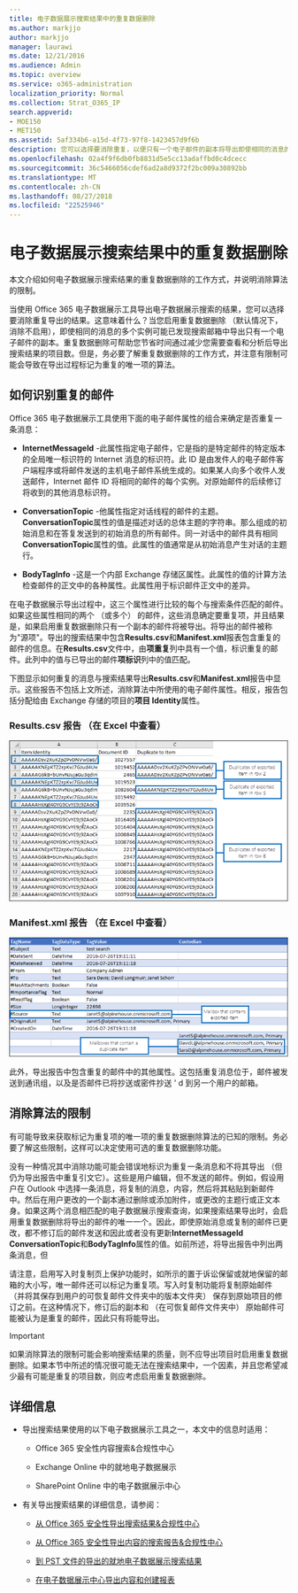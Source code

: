 ```yaml
---
title: 电子数据展示搜索结果中的重复数据删除
ms.author: markjjo
author: markjjo
manager: laurawi
ms.date: 12/21/2016
ms.audience: Admin
ms.topic: overview
ms.service: o365-administration
localization_priority: Normal
ms.collection: Strat_O365_IP
search.appverid:
- MOE150
- MET150
ms.assetid: 5af334b6-a15d-4f73-97f8-1423457d9f6b
description: 您可以选择要消除重复，以便只有一个电子邮件的副本将导出即使相同的消息的多个实例可能已发现在不同的邮箱中导出的电子数据展示搜索结果。
ms.openlocfilehash: 02a4f9f6db0fb8831d5e5cc13adaffbd0c4dcecc
ms.sourcegitcommit: 36c5466056cdef6ad2a8d9372f2bc009a30892bb
ms.translationtype: MT
ms.contentlocale: zh-CN
ms.lasthandoff: 08/27/2018
ms.locfileid: "22525946"
---
```

# <a name="de-duplication-in-ediscovery-search-results"></a>电子数据展示搜索结果中的重复数据删除

本文介绍如何电子数据展示搜索结果的重复数据删除的工作方式，并说明消除算法的限制。
  
当使用 Office 365 电子数据展示工具导出电子数据展示搜索的结果，您可以选择要消除重复导出的结果。这意味着什么？当您启用重复数据删除 （默认情况下，消除不启用），即使相同的消息的多个实例可能已发现搜索邮箱中导出只有一个电子邮件的副本。重复数据删除可帮助您节省时间通过减少您需要查看和分析后导出搜索结果的项目数。但是，务必要了解重复数据删除的工作方式，并注意有限制可能会导致在导出过程标记为重复的唯一项的算法。
  
## <a name="how-duplicate-messages-are-identified"></a>如何识别重复的邮件

Office 365 电子数据展示工具使用下面的电子邮件属性的组合来确定是否重复一条消息：
  
- **InternetMessageId** -此属性指定电子邮件，它是指的是特定邮件的特定版本的全局唯一标识符的 Internet 消息的标识符。此 ID 是由发件人的电子邮件客户端程序或将邮件发送的主机电子邮件系统生成的。如果某人向多个收件人发送邮件，Internet 邮件 ID 将相同的邮件的每个实例。对原始邮件的后续修订将收到的其他消息标识符。 
    
- **ConversationTopic** -他属性指定对话线程的邮件的主题。**ConversationTopic**属性的值是描述对话的总体主题的字符串。那么组成的初始消息和在答复发送到的初始消息的所有邮件。同一对话中的邮件具有相同**ConversationTopic**属性的值。此属性的值通常是从初始消息产生对话的主题行。 
    
- **BodyTagInfo** -这是一个内部 Exchange 存储区属性。此属性的值的计算方法检查邮件的正文中的各种属性。此属性用于标识邮件正文中的差异。 
    
在电子数据展示导出过程中，这三个属性进行比较的每个与搜索条件匹配的邮件。如果这些属性相同的两个 （或多个） 的邮件，这些消息确定要重复项，并且结果是，如果启用重复数据删除只有一个副本的邮件将被导出。将导出的邮件被称为"源项"。导出的搜索结果中包含**Results.csv**和**Manifest.xml**报表包含重复的邮件的信息。在**Results.csv**文件中，由**项重复**列中具有一个值，标识重复的邮件。此列中的值与已导出的邮件**项标识**列中的值匹配。 
  
下图显示如何重复的消息与搜索结果导出**Results.csv**和**Manifest.xml**报告中显示。这些报告不包括上文所述，消除算法中所使用的电子邮件属性。相反，报告包括分配给由 Exchange 存储的项目的**项目 Identity**属性。 
  
 ### <a name="resultscsv-report-viewed-in-excel"></a>Results.csv 报告 （在 Excel 中查看）
  
![Results.csv 报告中查看有关重复项的信息](media/e3d64004-3b91-4cba-b6f3-934b46cbdcdb.png)
  
 ### <a name="manifestxml-report-viewed-in-excel"></a>Manifest.xml 报告 （在 Excel 中查看）
  
![Manifest.xml 报告中查看有关重复项的信息](media/69aa4786-9883-46ff-bcae-b35e0daf4a6d.png)
  
此外，导出报告中包含重复的邮件中的其他属性。这包括重复消息位于，邮件被发送到通讯组，以及是否邮件已将抄送或密件抄送 ' d 到另一个用户的邮箱。
  
## <a name="limitations-of-the-de-duplication-algorithm"></a>消除算法的限制

有可能导致来获取标记为重复项的唯一项的重复数据删除算法的已知的限制。务必要了解这些限制，这样可以决定使用可选的重复数据删除功能。
  
没有一种情况其中消除功能可能会错误地标识为重复一条消息和不将其导出 （但仍为导出报告中重复引文它）。这些是用户编辑，但不发送的邮件。例如，假设用户在 Outlook 中选择一条消息，将复制的消息，内容，然后将其粘贴到新邮件中。然后在用户更改的一个副本通过删除或添加附件，或更改的主题行或正文本身。如果这两个消息相匹配的电子数据展示搜索查询，如果搜索结果导出时，会启用重复数据删除将导出的邮件的唯一一个。因此，即使原始消息或复制的邮件已更改，都不修订后的邮件发送和因此或者没有更新**InternetMessageId** **ConversationTopic**和**BodyTagInfo**属性的值。如前所述，将导出报告中列出两条消息，但 
  
请注意，启用写入时复制页上保护功能时，如所示的置于诉讼保留或就地保留的邮箱的大小写，唯一邮件还可以标记为重复项。写入时复制功能将复制原始邮件 （并将其保存到用户的可恢复邮件文件夹中的版本文件夹） 保存到原始项目的修订之前。在这种情况下，修订后的副本和 （在可恢复邮件文件夹中） 原始邮件可能被认为是重复的邮件，因此只有将能导出。
  
> [!IMPORTANT]
> 如果消除算法的限制可能会影响搜索结果的质量，则不应导出项目时启用重复数据删除。如果本节中所述的情况很可能无法在搜索结果中，一个因素，并且您希望减少最有可能是重复的项目数，则应考虑启用重复数据删除。 
  
## <a name="more-information"></a>详细信息

- 导出搜索结果使用的以下电子数据展示工具之一，本文中的信息时适用：
    
  - Office 365 安全性内容搜索&amp;合规性中心
    
  - Exchange Online 中的就地电子数据展示
    
  - SharePoint Online 中的电子数据展示中心
    
- 有关导出搜索结果的详细信息，请参阅：
    
  - [从 Office 365 安全性导出搜索结果&amp;合规性中心](export-search-results.md)
    
  - [从 Office 365 安全性导出内容的搜索报告&amp;合规性中心](export-a-content-search-report.md)
    
  - [到 PST 文件的导出的就地电子数据展示搜索结果](https://go.microsoft.com/fwlink/p/?linkid=832671)
    
  - [在电子数据展示中心导出内容和创建报表](https://support.office.com/article/7b2ea190-5f9b-4876-86e5-4440354c381a)
